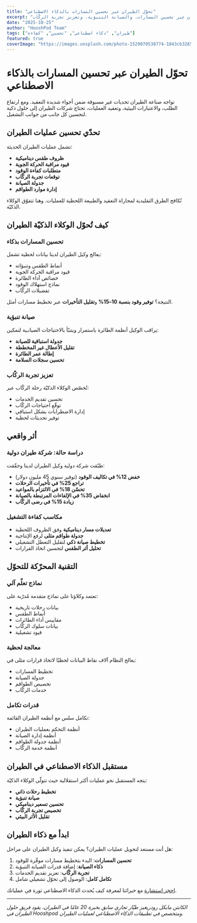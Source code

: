 ```yaml
---
title: "تحوّل الطيران عبر تحسين المسارات بالذكاء الاصطناعي"
excerpt: "تعرّف كيف تُغيّر الوكلاء الذكيّة عمليات الطيران عبر تحسين المسارات، والصيانة التنبؤية، وتعزيز تجربة الركّاب."
date: "2025-10-25"
author: "HooshPod Team"
tags: ["طيران", "ذكاء اصطناعي", "تحسين", "كفاءة"]
featured: true
coverImage: "https://images.unsplash.com/photo-1529070538774-1843cb3265df?q=80&w=1600&auto=format&fit=crop"
---
```


# تحوّل الطيران عبر تحسين المسارات بالذكاء الاصطناعي

تواجه صناعة الطيران تحديات غير مسبوقة ضمن أجواء شديدة التعقيد. ومع ارتفاع الطلب، والاعتبارات البيئية، وتعقيد العمليات، تحتاج شركات الطيران إلى حلول ذكية لتحسين كل جانب من جوانب التشغيل.

## تحدّي تحسين عمليات الطيران

تشمل عمليات الطيران الحديثة:

- **ظروف طقس ديناميكية**
- **قيود مراقبة الحركة الجوية**
- **متطلبات كفاءة الوقود**
- **توقعات تجربة الركّاب**
- **جدولة الصيانة**
- **إدارة موارد الطواقم**

تُكافح الطرق التقليدية لمجاراة التعقيد والطبيعة اللحظية للعمليات. وهنا تتفوّق الوكلاء الذكيّة.

## كيف تُحوّل الوكلاء الذكيّة الطيران

### تحسين المسارات بذكاء

يعالج وكيل الطيران لدينا بيانات لحظية تشمل:

- أنماط الطقس وتنبؤاته
- قيود مراقبة الحركة الجوية
- خصائص أداء الطائرة
- نماذج استهلاك الوقود
- تفضيلات الركّاب

النتيجة؟ **توفير وقود بنسبة 10–15%** و**تقليل التأخيرات** عبر تخطيط مسارات أمثل.

### صيانة تنبؤية

يراقب الوكيل أنظمة الطائرة باستمرار ويتنبّأ بالاحتياجات الصيانـية لتمكين:

- **جدولة استباقية للصيانة**
- **تقليل الأعطال غير المخططة**
- **إطالة عمر الطائرة**
- **تحسين سجلات السلامة**

### تعزيز تجربة الركّاب

تُخصّص الوكلاء الذكيّة رحلة الركّاب عبر:

- تحسين تقديم الخدمات
- توقّع احتياجات الركّاب
- إدارة الاضطرابات بشكل استباقي
- توفير تحديثات لحظية

## أثر واقعي

### دراسة حالة: شركة طيران دولية

طبّقت شركة دولية وكيل الطيران لدينا وحقّقت:

- **خفض 12% في تكاليف الوقود** (توفير سنوي 45 مليون دولار)
- **تراجع 25% في تأخيرات الرحلات**
- **تحسّن 18% في الالتزام بالمواعيد**
- **انخفاض 35% في الإلغاءات المرتبطة بالصيانة**
- **زيادة 15% في رضى الركّاب**

### مكاسب كفاءة التشغيل

- **تعديلات مسار ديناميكية** وفق الظروف اللحظية
- **جدولة طواقم مثلى** لرفع الإنتاجية
- **تخطيط صيانة ذكي** لتقليل التعطل التشغيلي
- **تحليل أثر الطقس** لتحسين اتخاذ القرارات

## التقنية المحرّكة للتحوّل

### نماذج تعلّم آلي

تعتمد وكلاؤنا على نماذج متقدمة مُدرّبة على:

- بيانات رحلات تاريخية
- أنماط الطقس
- مقاييس أداء الطائرات
- بيانات سلوك الركّاب
- قيود تشغيلية

### معالجة لحظية

يعالج النظام آلاف نقاط البيانات لحظيًا لاتخاذ قرارات مثلى في:

- تخطيط المسارات
- جدولة الصيانة
- تخصيص الطواقم
- خدمات الركّاب

### قدرات تكامل

تكامل سلس مع أنظمة الطيران القائمة:

- أنظمة التحكم بعمليات الطيران
- أنظمة إدارة الصيانة
- أنظمة جدولة الطواقم
- أنظمة خدمة الركّاب

## مستقبل الذكاء الاصطناعي في الطيران

يتجه المستقبل نحو عمليات أكثر استقلالية حيث تتولّى الوكلاء الذكيّة:

- **تخطيط رحلات ذاتي**
- **صيانة تنبؤية**
- **تحسين تسعير ديناميكي**
- **تخصيص تجربة الركّاب**
- **تقليل الأثر البيئي**

## ابدأ مع ذكاء الطيران

هل أنت مستعد لتحويل عمليات الطيران؟ يمكن تنفيذ وكيل الطيران على مراحل:

1. **تحسين المسارات**: البدء بتخطيط مسارات موفّرة للوقود
2. **ذكاء الصيانة**: إضافة قدرات الصيانة التنبؤية
3. **تجربة الركّاب**: تعزيز تقديم الخدمات
4. **تكامل كامل**: الوصول إلى تحوّل تشغيلي شامل

[احجز استشارة](/#contact) مع خبرائنا لمعرفة كيف يُحدث الذكاء الاصطناعي ثورة في عملياتك.

---

_الكابتن مايكل رودريغيز طيّار تجاري سابق بخبرة 20 عامًا في الطيران، يقود فريق حلول الطيران في Hooshpod ومتخصص في تطبيقات الذكاء الاصطناعي لعمليات الطيران._
